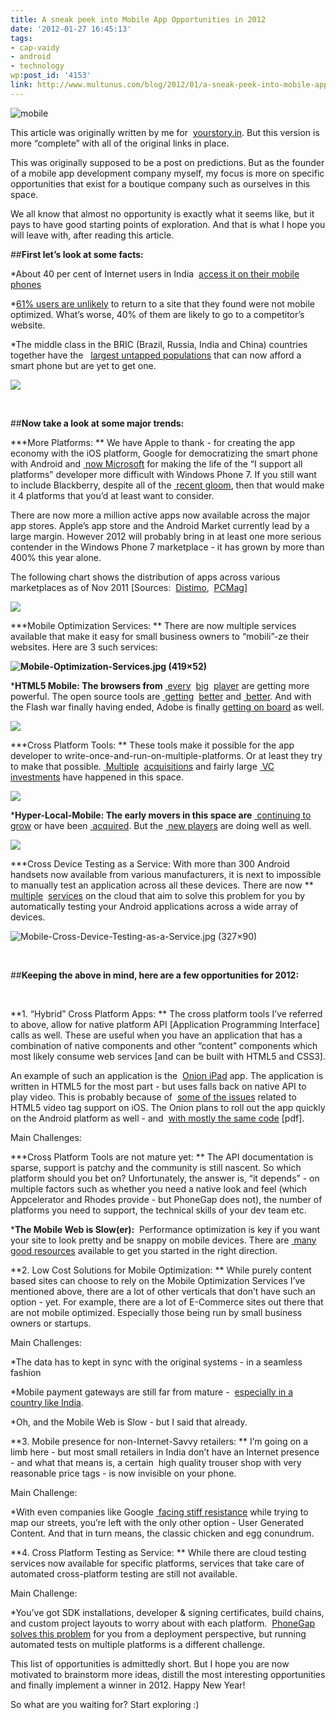 ```yaml
---
title: A sneak peek into Mobile App Opportunities in 2012
date: '2012-01-27 16:45:13'
tags:
- cap-vaidy
- android
- technology
wp:post_id: '4153'
link: http://www.multunus.com/blog/2012/01/a-sneak-peek-into-mobile-app-opportunities-in-2012/
---
```


![mobile](http://www.multunus.com/wp-content/uploads/2012/01/mobile.png)

This article was originally written by me for 
[yourstory.in](http://yourstory.in/2011/12/a-sneak-peek-into-mobile-app-opportunities-in-2012/). But this version is more “complete” with all of the original links in place.





This was originally supposed to be a post on predictions. But as the founder of a mobile app development company myself, my focus is more on specific opportunities that exist for a boutique company such as ourselves in this space.


We all know that almost no opportunity is exactly what it seems like, but it pays to have good starting points of exploration. And that is what I hope you will leave with, after reading this article.


##**First let’s look at some facts:**



*About 40 per cent of Internet users in India 
[access it on their mobile phones](http://www.medianama.com/2011/03/223-google-india-has-100m-internet-40m-mobile-internet-users-india-search-trends/)

    
*[61% users are unlikely](http://googlemobileads.blogspot.com/2011/06/mobile-ize-your-business-with-google.html) to return to a site that they found were not mobile optimized. What’s worse, 40% of them are likely to go to a competitor’s website.

    
*The middle class in the BRIC (Brazil, Russia, India and China) countries together have the  
[largest untapped populations](http://blog.flurry.com/bid/79595/Kaboom-iOS-and-Android-International-Installed-Base-Expansion) that can now afford a smart phone but are yet to get one.


**![](https://lh3.googleusercontent.com/f5jZLsYQqwhgkCMk5NM1PDHChINvrZ-B4Q7Pedgsjwl6mhTTLKMV5eHavPoMD9sUAYrbdLjmVhxojTr_kCbYOWe2H3QBnbTehSd6z9MtvDgJCHtr41I)**

 


##**Now take a look at some major trends:**



***More Platforms: **
We have Apple to thank - for creating the app economy with the iOS platform, Google for democratizing the smart phone with Android and
[ now Microsoft](http://www.engadget.com/2011/12/28/windows-phone-marketplace-hits-50-000-app-submission-milestone/) for making the life of the “I support all platforms” developer more difficult with Windows Phone 7. If you still want to include Blackberry, despite all of the
[ recent gloom](http://www.theaustralian.com.au/business/wall-street-journal/pressure-mounts-on-blackberrys-rim/story-fnay3ubk-1226223581617), then that would make it 4 platforms that you’d at least want to consider.


There are now more a million active apps now available across the major app stores. Apple’s app store and the Android Market currently lead by a large margin. However 2012 will probably bring in at least one more serious contender in the Windows Phone 7 marketplace - it has grown by more than 400% this year alone.





The following chart shows the distribution of apps across various marketplaces as of Nov 2011 [Sources: 
[Distimo](http://www.distimo.com/2011_12_distimo-releases-full-year-2011-publication/), 
[PCMag](http://www.pcmag.com/article2/0,2817,2395188,00.asp)]


**![](https://lh5.googleusercontent.com/gcF8VLupDmQ0-M3h7gX_XmhxzeIem7pjhJt__EP6UvxwNB56rPHvADUJyKetOruGlR2978HzFpG_RhtIuQ6T6sceC57OmuMco-NiGUqaSxp3RmccOb0)**


***Mobile Optimization Services: **
There are now multiple services available that make it easy for small business owners to “mobili”-ze their websites. Here are 3 such services:


**![Mobile-Optimization-Services.jpg (419×52)](http://yourstory.in/wp-content/uploads/2011/12/Mobile-Optimization-Services.jpg)**


***HTML5 Mobile: The browsers from**
[ every](http://www.infoworld.com/d/html5/ios-5s-safari-beats-all-mobile-browsers-in-html5-compatibility-175371) 
[big](http://www.winrumors.com/microsoft-benchmarks-windows-phone-browser-against-iphone-4-and-android-wins/) 
[player](http://www.sencha.com/blog/galaxy-nexus-the-html5-developer-scorecard/) are getting more powerful. The open source tools are
[ getting](http://html5boilerplate.com/mobile) 
[better](http://www.sencha.com/products/touch/) and
[ better](http://jquerymobile.com/). And with the Flash war finally having ended, Adobe is finally
[getting on board](http://mashable.com/2011/11/11/flash-mobile-dead-adobe/) as well.

**![](https://lh5.googleusercontent.com/hTW2K0tBVW0aRKezNkI3jOkMcPjIiiqBUUA_GjEsz4RzJasJRNwjeXPnT8u7527IV09hk9RfPuOqfAOr8ipPixskPjUwQohmM8F_trXh_kZOf_WCXBY)**

***Cross Platform Tools: **
These tools make it possible for the app developer to write-once-and-run-on-multiple-platforms. Or at least they try to make that possible.
[ Multiple](http://www.adobe.com/aboutadobe/pressroom/pressreleases/201110/AdobeAcquiresNitobi.html) 
[acquisitions](http://rhomobile.com/blog/motorola-acquires-rhomobile-and-rhoelements-version-1-launched/) and fairly large
[ VC investments](http://techcrunch.com/2011/11/01/appcelerator-raises-15-million-series-c-round/) have happened in this space.

**![](https://lh5.googleusercontent.com/i-qWEO80aZSQqdT1KscQlyi52RZqLFwpuflccTQRXAqlQAI0nx661xJxcBzZWjLDrE31PfmF9Odt2pfz5YgFwN65nfbbgqkrh_wazy-LfzWsBeG8-DM)**

***Hyper-Local-Mobile: The early movers in this space are**
[ continuing to grow](http://searchenginewatch.com/article/2081107/Foursquare-Hits-10-Million-Users-Yeah-Thats-1000-Annual-Growth) or have been
[ acquired](http://www.guardian.co.uk/technology/2011/dec/05/facebook-buys-gowalla-location-sharing). But the
[ new players](http://socialcommercetoday.com/social-commerce-platform-overview-shopkick-mobile-commerce-on-steroids/) are doing well as well.

**![](https://lh6.googleusercontent.com/-b4IZffxNy08thOITpu51-QB3Da2GhopjubrfZ7DYzHrUwFEQboJNVCfgZl2OHeEUvVsZA2_ClNVEK7Q8aJJlJTeYr4EUDzntcuaWTBVNZHPTfgYcjw)**

***Cross Device Testing as a Service: With more than 300 Android handsets now available from various manufacturers, it is next to impossible to manually test an application across all these devices. There are now **
[multiple](http://testdroid.com/) 
[services](http://www.perfectomobile.com/portal/cms/android.html) on the cloud that aim to solve this problem for you by automatically testing your Android applications across a wide array of devices.

![Mobile-Cross-Device-Testing-as-a-Service.jpg (327×90)](http://yourstory.in/wp-content/uploads/2011/12/Mobile-Cross-Device-Testing-as-a-Service.jpg)

 

##**Keeping the above in mind, here are a few opportunities for 2012:**

 


**1. “Hybrid” Cross Platform Apps: **
The cross platform tools I’ve referred to above, allow for native platform API [Application Programming Interface] calls as well. These are useful when you have an application that has a combination of native components and other “content” components which most likely consume web services [and can be built with HTML5 and CSS3].

An example of such an application is the 
[Onion iPad](http://bits.blogs.nytimes.com/2011/04/01/the-onion-releases-free-html5-ipad-app/) app. The application is written in HTML5 for the most part - but uses falls back on native API to play video. This is probably because of 
[some of the issues](http://blog.millermedeiros.com/2011/03/html5-video-issues-on-the-ipad-and-how-to-solve-them/) related to HTML5 video tag support on iOS. The Onion plans to roll out the app quickly on the Android platform as well - and 
[with mostly the same code](http://sndstl.com/wp-content/uploads/2011/09/snd-app.pdf) [pdf].


Main Challenges:

***Cross Platform Tools are not mature yet: **
The API documentation is sparse, support is patchy and the community is still nascent. So which platform should you bet on? Unfortunately, the answer is, “it depends” - on multiple factors such as whether you need a native look and feel (which Appcelerator and Rhodes provide - but PhoneGap does not), the number of platforms you need to support, the technical skills of your dev team etc.

    
***The Mobile Web is Slow(er):**
 Performance optimization is key if you want your site to look pretty and be snappy on mobile devices. There are
[ many good resources](http://www.google.co.in/search?q=html5+performance+mobile) available to get you started in the right direction.
 


**2. Low Cost Solutions for Mobile Optimization: **
While purely content based sites can choose to rely on the Mobile Optimization Services I’ve mentioned above, there are a lot of other verticals that don’t have such an option - yet. For example, there are a lot of E-Commerce sites out there that are not mobile optimized. Especially those being run by small business owners or startups.

Main Challenges:

*The data has to kept in sync with the original systems - in a seamless fashion

    
*Mobile payment gateways are still far from mature - 
[especially in a country like India](http://www.venturewoods.org/index.php/2011/01/19/mobile-payments-shifting-opportunities-for-startups/).

    
*Oh, and the Mobile Web is Slow - but I said that already.





**3. Mobile presence for non-Internet-Savvy retailers: **
I’m going on a limb here - but most small retailers in India don’t have an Internet presence - and what that means is, a certain  high quality trouser shop with very reasonable price tags - is now invisible on your phone.


Main Challenge:


*With even companies like Google
[ facing stiff resistance](http://articles.timesofindia.indiatimes.com/2011-06-20/internet/29679379_1_google-street-view-google-s-street-view-privacy-concerns) while trying to map our streets, you’re left with the only other option - User Generated Content. And that in turn means, the classic chicken and egg conundrum.
 


**4. Cross Platform Testing as Service: **
While there are cloud testing services now available for specific platforms, services that take care of automated cross-platform testing are still not available.


Main Challenge:


*You’ve got SDK installations, developer & signing certificates, build chains, and custom project layouts to worry about with each platform. 
[PhoneGap solves this problem](http://savagelook.com/blog/portfolio/8-things-to-know-about-phonegap) for you from a deployment perspective, but running automated tests on multiple platforms is a different challenge.





This list of opportunities is admittedly short. But I hope you are now motivated to brainstorm more ideas, distill the most interesting opportunities and finally implement a winner in 2012. Happy New Year!


So what are you waiting for? Start exploring :)
